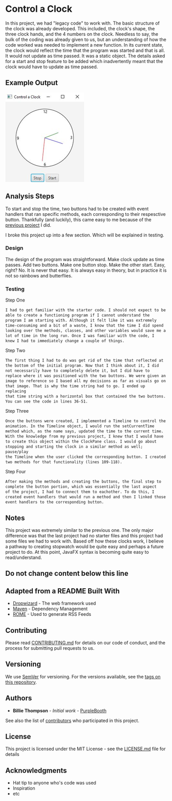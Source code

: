 # Control a Clock

In this project, we had "legacy code" to work with. The basic structure of the clock was already developed. This included, the clock's 
shape, the three clock hands, and the 4 numbers on the clock. Needless to say, the bulk of the coding was already given to us, but an
understanding of how the code worked was needed to implement a new function. In its current state, the clock would reflect the time that
the program was started and that is all. It would not update as time passed. It was a static object. The details asked for a start and
stop feature to be added which inadvertently meant that the clock would have to update as time passed. 

## Example Output

![Sample Output](README.jpg)

## Analysis Steps

To start and stop the time, two buttons had to be created with event handlers that ran specific methods, each corresponding to their 
respesctive button. Thankfully (and luckily), this came easy to me because of the 
[previous project](https://github.com/chrisdeleon/CIS171-ChrisDeLeon/tree/main/RacingCar) I did. 

I broke this project up into a few section. Which will be explained in testing. 

### Design

The design of the program was straightforward. Make clock update as time passes. Add two buttons. Make one button stop. Make the other
start. Easy, right? No. It is never that easy. It is always easy in theory, but in practice it is not so rainbows and butterflies. 


### Testing

Step One

```
I had to get familiar with the starter code. I should not expect to be able to create a functioning program if I cannot understand the
program I am starting with. Although it felt like it was extremely time-consuming and a bit of a waste, I know that the time I did spend
looking over the methods, classes, and other variables would save me a lot of time in the long run. Once I was familiar with the code, I
knew I had to immediately change a couple of things.  
```

Step Two

```
The first thing I had to do was get rid of the time that reflected at the bottom of the initial program. Now that I think about it, I did
not necessarily have to completely delete it, but I did have to replace where it was positioned with the two buttons. We were given an 
image to reference so I based all my decisions as far as visuals go on that image. That is why the time string had to go. I ended up replacing
that time string with a horizontal box that contained the two buttons. You can see the code in lines 36-51. 
```

Step Three

```
Once the buttons were created, I implemented a Timeline to control the animation. In the Timeline object, I would run the setCurrentTime 
method which, as the name says, updated the time to the current time. With the knowledge from my previous project, I knew that I would have
to create this object within the ClockPane class. I would go about stopping and starting the clock in a similar method as well; pause/play
the Timeline when the user clicked the corresponding button. I created two methods for that functionality (lines 109-118). 
```

Step Four

```
After making the methods and creating the buttons, the final step to complete the button portion, which was essentially the last aspect 
of the project, I had to connect them to eachother. To do this, I created event handlers that would run a method and then I linked those
event handlers to the corresponding button. 
```

## Notes

This project was extremely similar to the previous one. The only major difference was that the last project had no starter files and this
project had some files we had to work with. Based off how these clocks work, I believe a pathway to creating stopwatch would be quite easy
and perhaps a future project to do. At this point, JavaFX syntax is becoming quite easy to read/understand. 

## Do not change content below this line
## Adapted from a README Built With

* [Dropwizard](http://www.dropwizard.io/1.0.2/docs/) - The web framework used
* [Maven](https://maven.apache.org/) - Dependency Management
* [ROME](https://rometools.github.io/rome/) - Used to generate RSS Feeds

## Contributing

Please read [CONTRIBUTING.md](https://gist.github.com/PurpleBooth/b24679402957c63ec426) for details on our code of conduct, and the process for submitting pull requests to us.

## Versioning

We use [SemVer](http://semver.org/) for versioning. For the versions available, see the [tags on this repository](https://github.com/your/project/tags). 

## Authors

* **Billie Thompson** - *Initial work* - [PurpleBooth](https://github.com/PurpleBooth)

See also the list of [contributors](https://github.com/your/project/contributors) who participated in this project.

## License

This project is licensed under the MIT License - see the [LICENSE.md](LICENSE.md) file for details

## Acknowledgments

* Hat tip to anyone who's code was used
* Inspiration
* etc
